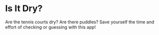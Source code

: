 # Is It Dry?
Are the tennis courts dry? Are there puddles? Save yourself the time and effort of checking or guessing with this app!
